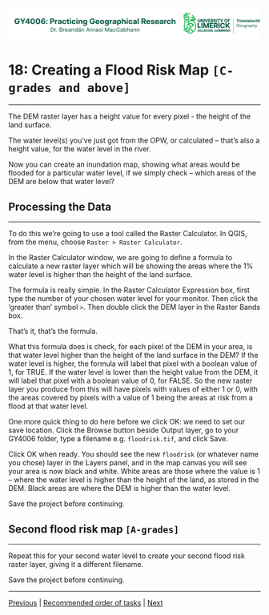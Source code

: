 ![UL Geography logo](../assets/images/GY4006_logo.png)

# 18: Creating a Flood Risk Map ```[C-grades and above]```
___
The DEM raster layer has a height value for every pixel - the height of the land surface. 

The water level(s) you’ve just got from the OPW, or calculated – that’s also a height value, for the water level in the river. 

Now you can create an inundation map, showing what areas would be flooded for a particular water level, if we simply check – which areas of the DEM are below that water level?

## Processing the Data
___
To do this we’re going to use a tool called the Raster Calculator. In QGIS, from the menu, choose ```Raster > Raster Calculator```. 

In the Raster Calculator window, we are going to define a formula to calculate a new raster layer which will be showing the areas where the 1% water level is higher than the height of the land surface.

The formula is really simple. In the Raster Calculator Expression box, first type the number of your chosen water level for your monitor. Then click the ‘greater than’ symbol ```>```. Then double click the DEM layer in the Raster Bands box. 

That’s it, that’s the formula. 

What this formula does is check, for each pixel of the DEM in your area, is that water level higher than the height of the land surface in the DEM? If the water level is higher, the formula will label that pixel with a boolean value of 1, for TRUE. If the water level is lower than the height value from the DEM, it will label that pixel with a boolean value of 0, for FALSE. So the new raster layer you produce from this will have pixels with values of either 1 or 0, with the areas covered by pixels with a value of 1 being the areas at risk from a flood at that water level.

One more quick thing to do here before we click OK: we need to set our save location. Click the Browse button beside Output layer, go to your GY4006 folder, type a filename e.g. ```floodrisk.tif```, and click Save. 

Click OK when ready. You should see the new ```floodrisk``` (or whatever name you chose) layer in the Layers panel, and in the map canvas you will see your area is now black and white. White areas are those where the value is 1 – where the water level is higher than the height of the land, as stored in the DEM. Black areas are where the DEM is higher than the water level.

Save the project before continuing.

## Second flood risk map ```[A-grades]```
___
Repeat this for your second water level to create your second flood risk raster layer, giving it a different filename.

Save the project before continuing.


___
[Previous](./17_water_levels.md) | [Recommended order of tasks](./start.md#recommended-order-of-tasks) | [Next](./19_vectorise_flood_map.md)